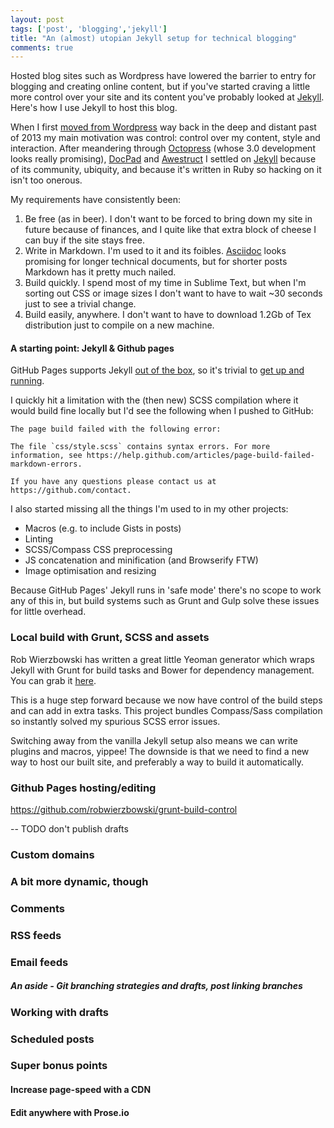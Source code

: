 ```yaml
---
layout: post
tags: ['post', 'blogging','jekyll']
title: "An (almost) utopian Jekyll setup for technical blogging"
comments: true
---
```


Hosted blog sites such as Wordpress have lowered the barrier to entry for blogging and creating online content, but if you've started craving a little more control over your site and its content you've probably looked at [Jekyll](http://jekyllrb.com/). Here's how I use Jekyll to host this blog.

<!-- more -->

When I first [moved from Wordpress](https://ryanbrooks.wordpress.com/2013/08/24/ive-moved/) way back in the deep and distant past of 2013 my main motivation was control: control over my content, style and interaction. After meandering through [Octopress](http://octopress.org/) (whose 3.0 development looks really promising), [DocPad](https://docpad.org/) and [Awestruct](http://awestruct.org/) I settled on [Jekyll](http://jekyllrb.com/) because of its community, ubiquity, and because it's written in Ruby so hacking on it isn't too onerous.

My requirements have consistently been: 

1. Be free (as in beer). I don't want to be forced to bring down my site in future because of finances, and I quite like that extra block of cheese I can buy if the site stays free. 
2. Write in Markdown. I'm used to it and its foibles. [Asciidoc](http://asciidoctor.org/) looks promising for longer technical documents, but for shorter posts Markdown has it pretty much nailed. 
3. Build quickly. I spend most of my time in Sublime Text, but when I'm sorting out CSS or image sizes I don't want to have to wait ~30 seconds just to see a trivial change.
4. Build easily, anywhere. I don't want to have to download 1.2Gb of Tex distribution just to compile on a new machine.

#### A starting point: Jekyll & Github pages

GitHub Pages supports Jekyll [out of the box](https://help.github.com/articles/using-jekyll-with-pages/), so it's trivial to [get up and running](http://www.smashingmagazine.com/2014/08/01/build-blog-jekyll-github-pages/).

I quickly hit a limitation with the (then new) SCSS compilation where it would build fine locally but I'd see the following when I pushed to GitHub: 

```
The page build failed with the following error:

The file `css/style.scss` contains syntax errors. For more information, see https://help.github.com/articles/page-build-failed-markdown-errors.
 
If you have any questions please contact us at https://github.com/contact.
```

I also started missing all the things I'm used to in my other projects:

* Macros (e.g. to include Gists in posts)
* Linting
* SCSS/Compass CSS preprocessing
* JS concatenation and minification (and Browserify FTW)
* Image optimisation and resizing

Because GitHub Pages' Jekyll runs in 'safe mode' there's no scope to work any of this in, but build systems such as Grunt and Gulp solve these issues for little overhead.

### Local build with Grunt, SCSS and assets

Rob Wierzbowski has written a great little Yeoman generator which wraps Jekyll with Grunt for build tasks and Bower for dependency management. You can grab it [here](https://github.com/robwierzbowski/generator-jekyllrb).

This is a huge step forward because we now have control of the build steps and can add in extra tasks. This project bundles Compass/Sass compilation so instantly solved my spurious SCSS error issues. 

Switching away from the vanilla Jekyll setup also means we can write plugins and macros, yippee! The downside is that we need to find a new way to host our built site, and preferably a way to build it automatically.

### Github Pages hosting/editing

https://github.com/robwierzbowski/grunt-build-control

-- TODO don't publish drafts
### Custom domains

### A bit more dynamic, though

### Comments

### RSS feeds

### Email feeds




##### An aside - Git branching strategies and drafts, post linking branches


### Working with drafts


### Scheduled posts





### Super bonus points

#### Increase page-speed with a CDN

#### Edit anywhere with Prose.io
